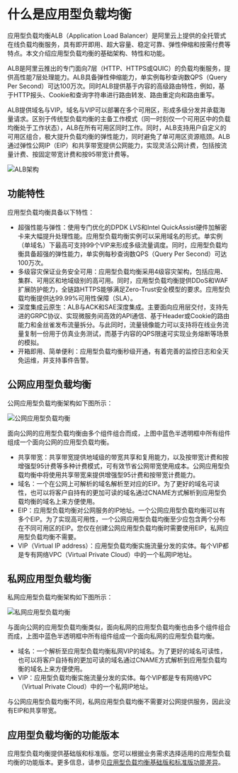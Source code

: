 # 什么是应用型负载均衡

应用型负载均衡ALB（Application Load Balancer）是阿里云上提供的全托管式在线负载均衡服务，具有即开即用、超大容量、稳定可靠、弹性伸缩和按需付费等特点。本文介绍应用型负载均衡的基础架构、特性和功能。

ALB是阿里云推出的专门面向7层（HTTP、HTTPS或QUIC）的负载均衡服务，提供高性能7层处理能力。ALB具备弹性伸缩能力，单实例每秒查询数QPS（Query Per Second）可达100万次。同时ALB提供基于内容的高级路由特性，例如，基于HTTP报头、Cookie和查询字符串进行路由转发、路由重定向和路由重写。

ALB提供域名与VIP。域名与VIP可以部署在多个可用区，形成多级分发并承载海量请求。区别于传统型负载均衡的主备工作模式（同一时刻仅一个可用区中的负载均衡处于工作状态），ALB在所有可用区同时工作。同时，ALB支持用户自定义的可用区组合，极大提升负载均衡的弹性能力，同时避免了单可用区资源瓶颈。ALB通过弹性公网IP（EIP）和共享带宽提供公网能力，实现灵活公网计费，包括按流量计费、按固定带宽计费和按95带宽计费等。

![ALB架构](https://static-aliyun-doc.oss-accelerate.aliyuncs.com/assets/img/zh-CN/3626978061/p205795.png)

## 功能特性

应用型负载均衡具备以下特性：

-   超强性能与弹性：使用专门优化的DPDK LVS和Intel QuickAssist硬件加解密卡来大幅提升处理性能。应用型负载均衡实例可以采用域名的形式。单实例（单域名）下最高可支持99个VIP来形成多级流量调度。同时，应用型负载均衡具备超强的弹性能力，单实例每秒查询数QPS（Query Per Second）可达100万次。
-   多级容灾保证业务安全可用：应用型负载均衡采用4级容灾架构，包括应用、集群、可用区和地域级别的高可用。同时，应用型负载均衡提供DDoS和WAF扩展防护能力，全链路HTTPS能够满足Zero-Trust安全模型的要求。应用型负载均衡提供达99.99%可用性保障（SLA）。
-   深度集成云原生：ALB与ACK和SAE深度集成。主要面向应用层交付，支持先进的GRPC协议、实现微服务间高效的API通信、基于Header或Cookie的路由能力和金丝雀发布流量拆分。与此同时，流量镜像能力可以支持将在线业务流量复制一份用于仿真业务测试，而基于内容的QPS限速可实现业务熔断等场景的模拟。
-   开箱即用、简单便利：应用型负载均衡秒级开通，有着完善的监控日志和全天免运维，并支持事件告警。

## 公网应用型负载均衡

公网应用型负载均衡架构如下图所示：

![公网应用型负载均衡](https://static-aliyun-doc.oss-accelerate.aliyuncs.com/assets/img/zh-CN/3626978061/p205796.png)

面向公网的应用型负载均衡由多个组件组合而成，上图中蓝色半透明框中所有组件组成一个面向公网的应用型负载均衡。

-   共享带宽：共享带宽提供地域级的带宽共享和复用能力，以及按带宽计费和按增强型95计费等多种计费模式，可有效节省公网带宽使用成本。公网应用型负载均衡中将使用共享带宽来提供增强型95计费和按带宽计费能力。
-   域名：一个在公网上可解析的域名解析至对应的EIP。为了更好的域名可读性，也可以将客户自持有的更加可读的域名通过CNAME方式解析到应用型负载均衡的域名上来方便使用。
-   EIP：应用型负载均衡对公网服务的IP地址。一个公网应用型负载均衡可以有多个EIP。为了实现高可用性，一个公网应用型负载均衡至少应包含两个分布在不同可用区的EIP。您仅在创建公网应用型负载均衡时需要使用EIP，私网应用型负载均衡不需要。
-   VIP（Virtual IP address）：应用型负载均衡实施流量分发的实体。每个VIP都是专有网络VPC（Virtual Private Cloud）中的一个私网IP地址。

## 私网应用型负载均衡

私网应用型负载均衡架构如下图所示：

![私网应用型负载均衡](https://static-aliyun-doc.oss-accelerate.aliyuncs.com/assets/img/zh-CN/3626978061/p205798.png)

与面向公网的应用型负载均衡类似，面向私网的应用型负载均衡也由多个组件组合而成，上图中蓝色半透明框中所有组件组成一个面向私网的应用型负载均衡。

-   域名：一个解析至应用型负载均衡私网VIP的域名。为了更好的域名可读性，也可以将客户自持有的更加可读的域名通过CNAME方式解析到应用型负载均衡的域名上来方便使用。
-   VIP：应用型负载均衡实施流量分发的实体。每个VIP都是专有网络VPC（Virtual Private Cloud）中的一个私网IP地址。

与公网应用型负载均衡不同，私网应用型负载均衡不需要对公网提供服务，因此没有EIP和共享带宽。

## 应用型负载均衡的功能版本

应用型负载均衡提供基础版和标准版。您可以根据业务需求选择适用的应用型负载均衡的功能版本。更多信息，请参见[应用型负载均衡基础版和标准版功能差异](/cn.zh-CN/应用型负载均衡ALB/应用型负载均衡基础版和标准版功能差异.md)。

